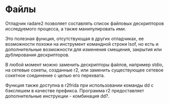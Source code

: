 # Файлы

Отладчик radare2 позволяет составлять список файловых дескрипторов исследуемого процесса, а также манипулировать ими.

Это полезная функция, отсутствующая в других отладчиках, ее возможности похожи на инструмент командной строки lsof, но есть и дополнительные возможности для изменения смещения, закрытия или дублирования дескрипторов.

В любой момент можно заменить дескрипторы файлов, например stdio, на сетевые сокеты, созданные r2, или заменить существующее сетевое сокетное соединение с целью его перехвата.

Функция также доступна в r2frida при использовании команды dd с бэкслешем в качестве префикса. Программа r2 предоставляет дополнительные инструкции - комбинация dd?.
